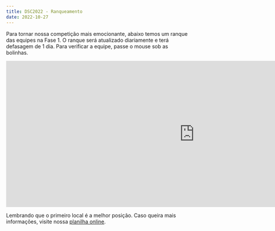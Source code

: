 ```yaml
---
title: DSC2022 - Ranqueamento
date: 2022-10-27
---
```


Para tornar nossa competição mais emocionante, abaixo temos um ranque das equipes na Fase 1. O ranque será atualizado diariamente e terá defasagem de 1 dia. Para verificar a equipe, passe o mouse sob as bolinhas.

<iframe width="1024" height="398" seamless frameborder="0" scrolling="no" src="https://docs.google.com/spreadsheets/d/e/2PACX-1vQRYfARsge69RmpJAww_B3ZItqCe9A8hso10pmrc3rD7mm42ATw9CoTQV27ecFL7tRELPlcDKOSuUf4/pubchart?oid=439362917&format=interactive"></iframe>

Lembrando que o primeiro local é a melhor posição. Caso queira mais informações, visite nossa [planilha online](https://docs.google.com/spreadsheets/d/e/2PACX-1vQRYfARsge69RmpJAww_B3ZItqCe9A8hso10pmrc3rD7mm42ATw9CoTQV27ecFL7tRELPlcDKOSuUf4/pubhtml?gid=1806916831&single=true).

